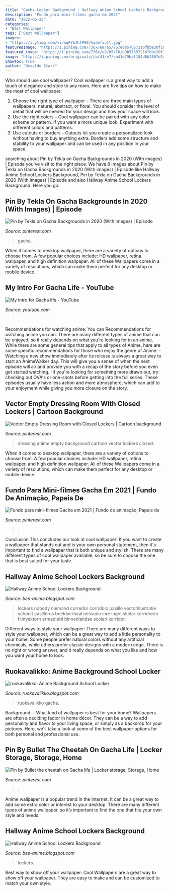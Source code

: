 ```yaml
---
title: "Gacha Locker Background : Hallway Anime School Lockers Background"
description: "Fundo para mini-filmes gacha em 2021"
date: "2022-06-23"
categories:
- "Best Wallpaper"
tags: ["Best Wallpaper"]
images:
- "https://i.ytimg.com/vi/nqPYbIhtP90/hqdefault.jpg"
featuredImage: "https://i.pinimg.com/736x/e9/b5/76/e9b57657216fbbe20f19a7a6bca28224.jpg"
featured_image: "https://i.pinimg.com/736x/e9/b5/76/e9b57657216fbbe20f19a7a6bca28224.jpg"
image: "https://i.pinimg.com/originals/cb/41/e7/cb41e79bef184d8b2807d143facf21f4.jpg"
ShowToc: true
author: "Osvaldo Stark"
---
```



Who should use cool wallpaper?
Cool wallpaper is a great way to add a touch of elegance and style to any room. Here are five tips on how to make the most of cool wallpaper: 
1) Choose the right type of wallpaper – There are three main types of wallpapers: natural, abstract, or floral. You should consider the level of detail that will be needed for your design and how your space will look. 
2) Use the right colors – Cool wallpaper can be paired with any color scheme or pattern. If you want a more unique look, Experiment with different colors and patterns. 
3) Use cutouts or borders – Cutouts let you create a personalized look without having to buy anything extra. Borders add some structure and stability to your wallpaper and can be used in any position in your space.

	

		
searching about Pin by Tekla on Gacha Backgrounds in 2020 (With images) | Episode you've visit to the right place. We have 8 Images about Pin by Tekla on Gacha Backgrounds in 2020 (With images) | Episode like Hallway Anime School Lockers Background, Pin by Tekla on Gacha Backgrounds in 2020 (With images) | Episode and also Hallway Anime School Lockers Background. Here you go:
		
    
## Pin By Tekla On Gacha Backgrounds In 2020 (With Images) | Episode

<img loading=lazy src="https://i.pinimg.com/736x/e9/b5/76/e9b57657216fbbe20f19a7a6bca28224.jpg" onerror="this.onerror=null;this.src='https://tse3.mm.bing.net/th?id=OIP.ehUGooxvECRhKBieG4MAjgHaD4&amp;pid=15.1';" alt="Pin by Tekla on Gacha Backgrounds in 2020 (With images) | Episode">

_Source: pinterest.com_

>gacha. 

	

When it comes to desktop wallpaper, there are a variety of options to choose from. A few popular choices include: HD wallpaper, retina wallpaper, and high definition wallpaper. All of these Wallpapers come in a variety of resolutions, which can make them perfect for any desktop or mobile device. 

    
## My Intro For Gacha Life - YouTube

<img loading=lazy src="https://i.ytimg.com/vi/A8IbJcxGWSA/maxresdefault.jpg" onerror="this.onerror=null;this.src='https://tse3.mm.bing.net/th?id=OIP.o9W9m3WH6IwQ5OOikZrFUwHaEK&amp;pid=15.1';" alt="My intro for Gacha life - YouTube">

_Source: youtube.com_

>. 

	

Recommendations for watching anime: You can
Recommendations for watching anime you can. There are many different types of anime that can be enjoyed, so it really depends on what you're looking for in an anime. While there are some general tips that apply to all types of Anime, here are some specific recommendations for those who enjoy the genre of Anime: 
-Watching a new show immediately after its release is always a great way to start an AnimeWalker day. This will give you a sense of when the next episode will air and provide you with a recap of the story before you even get started watching. 
-If you're looking for something more drawn out, try checking out OVA's or one-shots before getting into the full series. These episodes usually have less action and more atmosphere, which can add to your enjoyment while giving you more closure on the story.

    
## Vector Empty Dressing Room With Closed Lockers | Cartoon Background

<img loading=lazy src="https://i.pinimg.com/originals/cb/41/e7/cb41e79bef184d8b2807d143facf21f4.jpg" onerror="this.onerror=null;this.src='https://tse2.mm.bing.net/th?id=OIP.AWfQ2f1zA25i3ioVH9krKwHaDw&amp;pid=15.1';" alt="Vector Empty Dressing Room with Closed Lockers | Cartoon background">

_Source: pinterest.com_

>dressing anime empty background cartoon vector lockers closed. 

	

When it comes to desktop wallpaper, there are a variety of options to choose from. A few popular choices include: HD wallpaper, retina wallpaper, and high definition wallpaper. All of these Wallpapers come in a variety of resolutions, which can make them perfect for any desktop or mobile device. 

    
## Fundo Para Mini-filmes Gacha Em 2021 | Fundo De Animação, Papeis De

<img loading=lazy src="https://i.pinimg.com/originals/ce/45/59/ce45594a209ff7410bf1adf4640cae64.png" onerror="this.onerror=null;this.src='https://tse3.mm.bing.net/th?id=OIP.pauAak6K8KSoIXERZbPKnAHaEL&amp;pid=15.1';" alt="Fundo para mini-filmes Gacha em 2021 | Fundo de animação, Papeis de">

_Source: pinterest.com_

>. 

	

Conclusion
This concludes our look at cool wallpaper! If you want to create a wallpaper that stands out and is your own personal statement, then it's important to find a wallpaper that is both unique and stylish. There are many different types of cool wallpaper available, so be sure to choose the one that is best suited for your taste.

    
## Hallway Anime School Lockers Background

<img loading=lazy src="https://lh3.googleusercontent.com/proxy/k5vBYp_AMcNnEoBOuWl5fbLLloiWbuhlnet79PIFmLoIqCF0chX23HZ79HbzYG5gYAEF3zheUtWWkeeldV1By2f9LIhSepgI1r0h7PnAhqllFnNzmGPKebQ3TZbbIfLpsxIQYzJdCfN7AtTGpyGAgNkMpITM94pKonnLTNFgh35p8hypvy5Wgv_WmLDdzfl4iADcUZ_NgJ2kh65BwuOAsewcWAcB0gQSmOZcTQ=w1200-h630-p-k-no-nu" onerror="this.onerror=null;this.src='https://tse1.mm.bing.net/th?id=OIP.P05IdLXNVsL2byw_QyFOqAAAAA&amp;pid=15.1';" alt="Hallway Anime School Lockers Background">

_Source: bes-anime.blogspot.com_

>lockers nobody niemand corredor corridoio pasillo vectorillustratie schoolt casilleros beeldverhaal nessuno inre inget skolar korridoren filmvektorn armadietti binnenlandse scolari korridor. 

	

Different ways to style your wallpaper:
There are many different ways to style your wallpaper, which can be a great way to add a little personality to your home. Some people prefer natural colors without any artificial chemicals, while others prefer classic designs with a modern edge. There is no right or wrong answer, and it really depends on what you like and how you want your home to look.

    
## Ruokavalikko: Anime Background School Locker

<img loading=lazy src="https://i.ytimg.com/vi/nqPYbIhtP90/hqdefault.jpg" onerror="this.onerror=null;this.src='https://tse4.mm.bing.net/th?id=OIP.AiBBYNbe03MTBHVGtxcWpwHaFj&amp;pid=15.1';" alt="ruokavalikko: Anime Background School Locker">

_Source: ruokavalikko.blogspot.com_

>ruokavalikko gacha. 

	

Background: - What kind of wallpaper is best for your home?
Wallpapers are often a deciding factor in home décor. They can be a way to add personality and flavor to your living space, or simply as a backdrop for your pictures. Here, we'll take a look at some of the best wallpaper options for both personal and professional use.

    
## Pin By Bullet The Cheetah On Gacha Life | Locker Storage, Storage, Home

<img loading=lazy src="https://i.pinimg.com/originals/b5/89/78/b58978c2e255ce2beba654e38105c520.jpg" onerror="this.onerror=null;this.src='https://tse2.mm.bing.net/th?id=OIP.LU_l7BDdQs5UuoxGk375iAHaEd&amp;pid=15.1';" alt="Pin by Bullet the cheetah on Gacha life | Locker storage, Storage, Home">

_Source: pinterest.com_

>. 

	

Anime wallpaper is a popular trend in the internet. It can be a great way to add some extra color or interest to your desktop. There are many different types of anime wallpaper, so it’s important to find the one that fits your own style and needs.

    
## Hallway Anime School Lockers Background

<img loading=lazy src="https://image.shutterstock.com/image-photo/close-on-red-lockers-gym-260nw-712692379.jpg" onerror="this.onerror=null;this.src='https://tse3.mm.bing.net/th?id=OIP.D7vPx_JP-frgttKuYoGfnwAAAA&amp;pid=15.1';" alt="Hallway Anime School Lockers Background">

_Source: bes-anime.blogspot.com_

>lockers. 

	

Best way to show off your wallpaper:
Cool Wallpapers are a great way to show off your wallpaper. They are easy to make and can be customized to match your own style.

